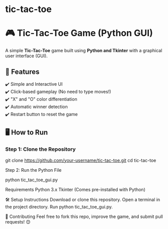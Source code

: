 # tic-tac-toe
# 🎮 Tic-Tac-Toe Game (Python GUI)

A simple **Tic-Tac-Toe** game built using **Python and Tkinter** with a graphical user interface (GUI).  

## 📌 Features
✔️ Simple and Interactive UI  
✔️ Click-based gameplay (No need to type moves!)  
✔️ "X" and "O" color differentiation  
✔️ Automatic winner detection  
✔️ Restart button to reset the game  

## 🖥️ How to Run
### **Step 1: Clone the Repository**

git clone https://github.com/your-username/tic-tac-toe.git
cd tic-tac-toe

Step 2: Run the Python File

python tic_tac_toe_gui.py

Requirements
Python 3.x
Tkinter (Comes pre-installed with Python)



🛠️ Setup Instructions
Download or clone this repository.
Open a terminal in the project directory.
Run python tic_tac_toe_gui.py.


🤝 Contributing
Feel free to fork this repo, improve the game, and submit pull requests! 😊
